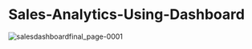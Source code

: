 # Sales-Analytics-Using-Dashboard

![salesdashboardfinal_page-0001](https://github.com/Shrihari-123/Sales-Analytics-Using-Dashboard/assets/76860446/7a3ee650-dd64-4064-b8b1-6a8787245995)
